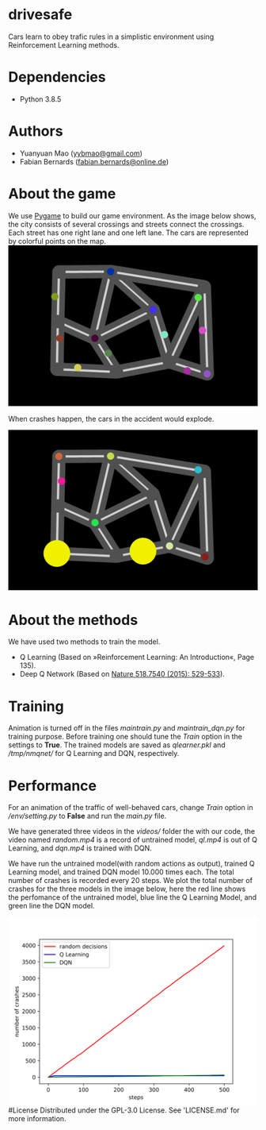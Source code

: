 # drivesafe
Cars learn to obey trafic rules in a simplistic environment using Reinforcement Learning methods.
# Dependencies
* Python 3.8.5
# Authors
* Yuanyuan Mao (yybmao@gmail.com)
* Fabian Bernards (fabian.bernards@online.de)
# About the game
We use [Pygame](https://www.pygame.org/) to build our game environment. As the image below shows, the city consists of several crossings and streets connect the crossings. Each street has one right lane and one left lane. The cars are represented by colorful points on the map.
![Normal traffic](city.png)

 When crashes happen, the cars in the accident would explode.
 
![Crash](crash.png)

# About the methods
We have used two methods to train the model. 
* Q Learning (Based on »Reinforcement Learning: An Introduction«, Page 135).
* Deep Q Network (Based on [Nature 518.7540 (2015): 529-533](https://www.nature.com/articles/nature14236)).
# Training
Animation is turned off in the files *maintrain.py* and *maintrain_dqn.py* for training purpose. Before training one should tune the *Train* option in the settings to **True**. The trained models are saved as *qlearner.pkl* and */tmp/nmqnet/* for Q Learning and DQN, respectively.
# Performance
For an animation of the traffic of well-behaved cars, change *Train* option in */env/setting.py* to **False** and run the *main.py* file.

We have generated three videos in the *videos/* folder the with our code, the video named *random.mp4* is a record of untrained model, *ql.mp4* is out of Q Learning, and *dqn.mp4* is trained with DQN.

We have run the untrained model(with random actions as output), trained Q Learning model, and trained DQN model 10.000 times each. The total number of crashes is recorded every 20 steps. We plot the total number of crashes for the three models in the image below, here the red line shows the perfomance of the untrained model, blue line the Q Learning Model, and green line the DQN model.

![Performance](performance.png)
#License
Distributed under the GPL-3.0 License. See 'LICENSE.md' for more information.
